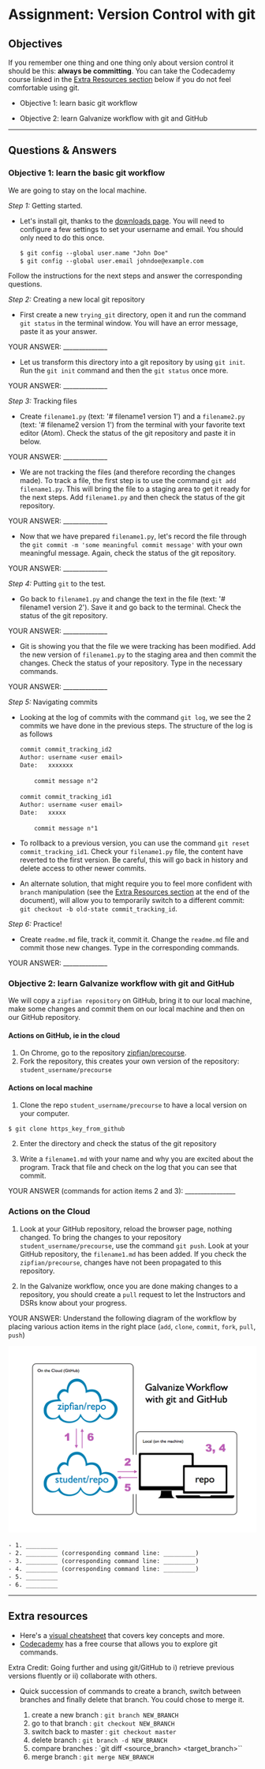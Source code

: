 # Assignment: Version Control with git

## Objectives

If you remember one thing and one thing only about version control it should be this: **always be committing**. You can take the Codecademy course linked in the [Extra Resources section](#extra-resources) below if you do not feel comfortable using git.

- Objective 1: learn basic git workflow

- Objective 2: learn Galvanize workflow with git and GitHub

_______________________________________

## Questions & Answers

### Objective 1: learn the basic git workflow
We are going to stay on the local machine.

*Step 1:* Getting started.
- Let's install git, thanks to the [downloads page](https://git-scm.com/downloads). You will need to configure a few settings to set your username and email. You should only need to do this once.

    ```
    $ git config --global user.name "John Doe"
    $ git config --global user.email johndoe@example.com
    ```

Follow the instructions for the next steps and answer the corresponding questions.

*Step 2:* Creating a new local git repository
- First create a new `trying_git` directory, open it and run the command `git status` in the terminal window. You will have an error message, paste it as your answer.

YOUR ANSWER: ______________

- Let us transform this directory into a git repository by using `git init`. Run the `git init` command and then the `git status` once more.

YOUR ANSWER: ______________

*Step 3:* Tracking files
- Create `filename1.py` (text: '# filename1 version 1') and a `filename2.py` (text: '# filename2 version 1') from the terminal with your favorite text editor (Atom). Check the status of the git repository and paste it in below.

YOUR ANSWER: ______________

- We are not tracking the files (and therefore recording the changes made). To track a file, the first step is to use the command `git add filename1.py`. This will bring the file to a staging area to get it ready for the next steps. Add `filename1.py` and then check the status of the git repository.

YOUR ANSWER: ______________

- Now that we have prepared `filename1.py`, let's record the file through the `git commit -m 'some meaningful commit message'` with your own meaningful message. Again, check the status of the git repository.

YOUR ANSWER: ______________

*Step 4:* Putting `git` to the test.
- Go back to `filename1.py` and change the text in the file (text: '# filename1 version 2'). Save it and go back to the terminal. Check the status of the git repository.

YOUR ANSWER: ______________

- Git is showing you that the file we were tracking has been modified. Add the new version of `filename1.py` to the staging area and then commit the changes. Check the status of your repository. Type in the necessary commands.

YOUR ANSWER: ______________

*Step 5:* Navigating commits
- Looking at the log of commits with the command `git log`, we see the 2 commits we have done in the previous steps. The structure of the log is as follows

  ```
  commit commit_tracking_id2
  Author: username <user email>
  Date:   xxxxxxx

      commit message n°2

  commit commit_tracking_id1
  Author: username <user email>
  Date:   xxxxx

      commit message n°1
  ```

- To rollback to a previous version, you can use the command `git reset commit_tracking_id1`. Check your `filename1.py` file, the content have reverted to the first version.
Be careful, this will go back in history and delete access to other newer commits.

- An alternate solution, that might require you to feel more confident with `branch` manipulation (see the [Extra Resources section](#extra-resources) at the end of the document), will allow you to temporarily switch to a different commit: `git checkout -b old-state commit_tracking_id`.

*Step 6:* Practice!
- Create `readme.md` file, track it, commit it. Change the `readme.md` file and commit those new changes. Type in the corresponding commands.

YOUR ANSWER: ______________

### Objective 2: learn Galvanize workflow with git and GitHub
We will copy a `zipfian repository` on GitHub, bring it to our local machine, make some changes and commit them on our local machine and then on our GitHub repository.

#### Actions on GitHub, ie in the cloud
1. On Chrome, go to the repository [zipfian/precourse](https://github.com/zipfian/precourse).
2. Fork the repository, this creates your own version of the repository: `student_username/precourse`

#### Actions on local machine
1. Clone the repo `student_username/precourse` to have a local version on your computer.

  ```
  $ git clone https_key_from_github
  ```
2. Enter the directory and check the status of the git repository

3. Write a `filename1.md` with your name and why you are excited about the program. Track that file and check on the log that you can see that commit.

YOUR ANSWER (commands for action items 2 and 3): ________________

### Actions on the Cloud
1. Look at your GitHub repository, reload the browser page, nothing changed. To bring the changes to your repository `student_username/precourse`, use the command `git push`. Look at your GitHub repository, the `filename1.md` has been added. If you check the `zipfian/precourse`, changes have not been propagated to this repository.

2. In the Galvanize workflow, once you are done making changes to a repository, you should create a `pull` request to let the Instructors and DSRs know about your progress.

YOUR ANSWER: Understand the following diagram of the workflow by placing various action items in the right place (`add`, `clone`, `commit`, `fork`, `pull`, `push`)

![Diagram of Galvanize Workflow](../images/Galvanize_git_workflow.png "git_GitHub_Worflow")

    - 1. _________
    - 2. _________ (corresponding command line: _________)
    - 3. _________ (corresponding command line: _________)
    - 4. _________ (corresponding command line: _________)
    - 5. _________
    - 6. _________

_______________________________________

## Extra resources

- Here's a [visual cheatsheet][git-cheat] that covers key concepts and more.
- [Codecademy](https://www.codecademy.com/learn/learn-git) has a free course that allows you to explore git commands.

[git-cheat]: http://ndpsoftware.com/git-cheatsheet.html#loc=workspace

Extra Credit: Going further and using git/GitHub to i) retrieve previous versions fluently or ii) collaborate with others.

- Quick succession of commands to create a branch, switch between branches and finally delete that branch. You could chose to merge it.

  1. create a new branch : `git branch NEW_BRANCH`
  2. go to that branch : `git checkout NEW_BRANCH`
  3. switch back to master : `git checkout master`
  4. delete branch : `git branch -d NEW_BRANCH`
  5. compare branches : `git diff <source_branch> <target_branch>``
  6. merge branch : `git merge NEW_BRANCH`
